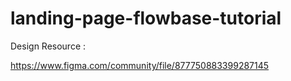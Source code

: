 # landing-page-flowbase-tutorial

Design Resource :

https://www.figma.com/community/file/877750883399287145
